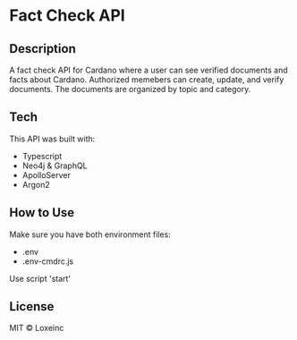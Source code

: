 # Fact Check API

## Description

A fact check API for Cardano where a user can see verified documents and facts about Cardano. Authorized memebers can create, update, and verify documents. The documents are organized by topic and category.

## Tech

This API was built with:

- Typescript
- Neo4j & GraphQL
- ApolloServer
- Argon2

## How to Use

Make sure you have both environment files:

- .env
- .env-cmdrc.js

Use script 'start'

## License

MIT © Loxeinc
